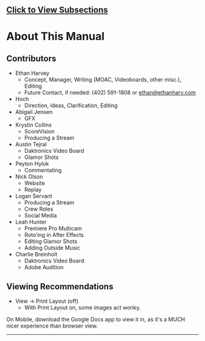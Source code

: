 ## [Click to View Subsections](48a98dd3-567d-4a15-8241-9cbe54ab216b)

About This Manual
=================

Contributors
------------

*   Ethan Harvey
    *   Concept, Manager, Writing (MOAC, Videoboards, other misc.), Editing
    *   Future Contact, if needed: (402) 591-1808 or [ethan@ethanharv.com](mailto:ethan@ethanharv.com)
*   Hoch
    *   Direction, Ideas, Clarification, Editing
*   Abigail Jensen
    *   GFX
*   Krystin Collins
    *   ScoreVision
    *   Producing a Stream
*   Austin Tejral
    *   Daktronics Video Board
    *   Glamor Shots
*   Peyton Hylok
    *   Commentating
*   Nick Olson
    *   Website
    *   Replay
*   Logan Servant
    *   Producing a Stream
    *   Crew Roles
    *   Social Media
*   Leah Hunter
    *   Premiere Pro Multicam
    *   Roto’ing in After Effects
    *   Editing Glamor Shots
    *   Adding Outside Music
*   Charlie Breinholt
    *   Daktronics Video Board
    *   Adobe Audition

Viewing Recommendations
-----------------------

*   View -> Print Layout (off)
    *   With Print Layout on, some images act wonky.

On Mobile, download the Google Docs app to view it in, as it's a MUCH nicer experience than browser view.

* * *
